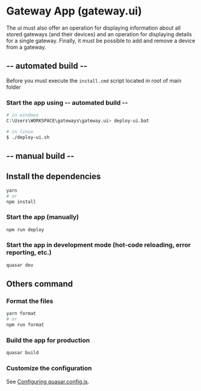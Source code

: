 # Gateway App (gateway.ui)

The ui must also offer an operation for displaying information about all stored gateways (and their devices) and an operation for displaying details for a single gateway. Finally, it must be possible to add and remove a device from a gateway.

## -- automated build --
Before you must execute the `install.cmd` script located in root of main folder
### Start the app using -- automated build --
```bash
# in windows
C:\Users\WORKSPACE\gateways\gateway.ui> deploy-ui.bat

# in linux
$ ./deploy-ui.sh
```

## -- manual build --

## Install the dependencies
```bash
yarn
# or
npm install
```

### Start the app (manually)
```bash
npm run deploy
```

### Start the app in development mode (hot-code reloading, error reporting, etc.)
```bash
quasar dev
```


## Others command

### Format the files
```bash
yarn format
# or
npm run format
```



### Build the app for production
```bash
quasar build
```

### Customize the configuration
See [Configuring quasar.config.js](https://v2.quasar.dev/quasar-cli-vite/quasar-config-js).

